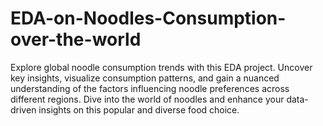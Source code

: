 # EDA-on-Noodles-Consumption-over-the-world
Explore global noodle consumption trends with this EDA project. Uncover key insights, visualize consumption patterns, and gain a nuanced understanding of the factors influencing noodle preferences across different regions. Dive into the world of noodles and enhance your data-driven insights on this popular and diverse food choice.
